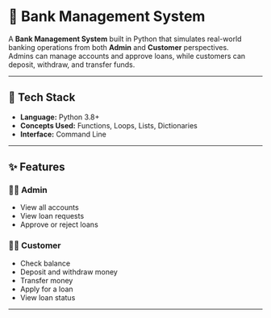 # 🏦 Bank Management System

A **Bank Management System** built in Python that simulates real-world banking operations from both **Admin** and **Customer** perspectives.  
Admins can manage accounts and approve loans, while customers can deposit, withdraw, and transfer funds.

---

## 🧰 Tech Stack

- **Language:** Python 3.8+
- **Concepts Used:** Functions, Loops, Lists, Dictionaries
- **Interface:** Command Line

---

## ✨ Features

### 👨‍💼 Admin
- View all accounts  
- View loan requests  
- Approve or reject loans  

### 👩‍💻 Customer
- Check balance  
- Deposit and withdraw money  
- Transfer money  
- Apply for a loan  
- View loan status  

---




